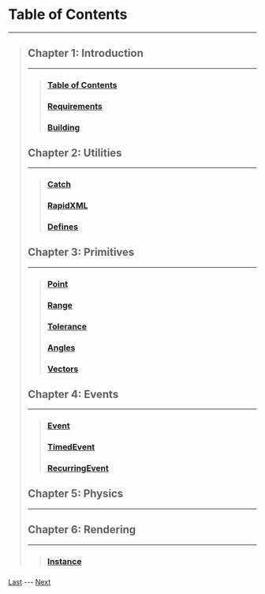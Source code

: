 # Table of Contents  
---
>
> ## Chapter 1: Introduction
>---
>> ### [Table of Contents](https://www.github.com/Zomon333/SadBoat-Engine/tree/Linux-Refactor/docs/1-introduction/table-of-contents.md)
>> ### [Requirements](https://www.github.com/Zomon333/SadBoat-Engine/tree/Linux-Refactor/docs/1-introduction/requirements.md)
>> ### [Building](https://www.github.com/Zomon333/SadBoat-Engine/tree/Linux-Refactor/docs/1-introduction/building.md)  
>
> ## Chapter 2: Utilities 
>---
>> ### [Catch](https://www.github.com/Zomon333/SadBoat-Engine/tree/Linux-Refactor/docs/2-utilities/catch.md)
>> ### [RapidXML](https://www.github.com/Zomon333/SadBoat-Engine/tree/Linux-Refactor/docs/2-utilities/rapidxml.md)
>> ### [Defines](https://www.github.com/Zomon333/SadBoat-Engine/tree/Linux-Refactor/docs/2-utilities/defines.md)
>
> ## Chapter 3: Primitives 
>---
>> ### [Point](https://www.github.com/Zomon333/SadBoat-Engine/tree/Linux-Refactor/docs/3-primitives/point.md)
>> ### [Range](https://www.github.com/Zomon333/SadBoat-Engine/tree/Linux-Refactor/docs/3-primitives/range.md)
>> ### [Tolerance](https://www.github.com/Zomon333/SadBoat-Engine/tree/Linux-Refactor/docs/3-primitives/tolerance.md)
>> ### [Angles](https://www.github.com/Zomon333/SadBoat-Engine/tree/Linux-Refactor/docs/angles.md)
>> ### [Vectors](https://www.github.com/Zomon333/SadBoat-Engine/tree/Linux-Refactor/docs/vectors.md)
>
>
> ## Chapter 4: Events 
>---
>> ### [Event](https://www.github.com/Zomon333/SadBoat-Engine/tree/Linux-Refactor/docs/4-events/event.md)
>> ### [TimedEvent](https://www.github.com/Zomon333/SadBoat-Engine/tree/Linux-Refactor/docs/4-events/timedevent.md)
>> ### [RecurringEvent](https://www.github.com/Zomon333/SadBoat-Engine/tree/Linux-Refactor/docs/4-events/recurringevent.md)
>> ### []()
>
> ## Chapter 5: Physics 
>---
>> ### []()
>> ### []()
>> ### []()
>> ### []()
>
> ## Chapter 6: Rendering 
>---
>> ### [Instance](https://www.github.com/Zomon333/SadBoat-Engine/tree/Linux-Refactor/docs/6-rendering/instance.md)
>> ### []()
>> ### []()
>> ### []()
>
[Last](https://github.com/Zomon333/SadBoat-Engine/blob/Linux-Refactor/README.md) --- [Next](https://www.github.com/Zomon333/SadBoat-Engine/tree/Linux-Refactor/docs/1-introduction/requirements.md)